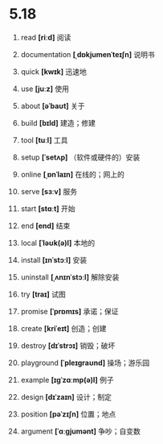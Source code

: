 # 5.18

1. read **[riːd]** 阅读

2. documentation **[ˌdɒkjumenˈteɪʃn]** 说明书

3. quick **[kwɪk]** 迅速地

4. use **[juːz]** 使用

5. about **[əˈbaʊt]** 关于

6. build **[bɪld]** 建造；修建

7. tool **[tuːl]** 工具

8. setup **[ˈsetʌp]** （软件或硬件的）安装

9. online **[ˌɒnˈlaɪn]** 在线的；网上的

10. serve **[sɜːv]** 服务

11. start **[stɑːt]** 开始

12. end **[end]** 结束

13. local **[ˈləʊk(ə)l]** 本地的

14. install **[ɪnˈstɔːl]** 安装

15. uninstall **[ˌʌnɪnˈstɔːl]** 解除安装

16. try **[traɪ]** 试图

17. promise **[ˈprɒmɪs]** 承诺；保证

18. create **[kriˈeɪt]** 创造；创建

19. destroy **[dɪˈstrɔɪ]** 销毁；破坏

20. playground **[ˈpleɪɡraʊnd]** 操场；游乐园

21. example **[ɪɡˈzɑːmp(ə)l]** 例子

22. design **[dɪˈzaɪn]** 设计；制定

23. position **[pəˈzɪʃn]** 位置；地点

24. argument **[ˈɑːɡjumənt]** 争吵；自变数
